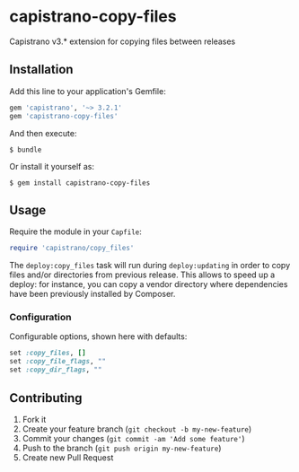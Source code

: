capistrano-copy-files
=====================

Capistrano v3.* extension for copying files between releases

## Installation

Add this line to your application's Gemfile:

```ruby
gem 'capistrano', '~> 3.2.1'
gem 'capistrano-copy-files'
```

And then execute:

    $ bundle

Or install it yourself as:

    $ gem install capistrano-copy-files

## Usage

Require the module in your `Capfile`:

```ruby
require 'capistrano/copy_files'
```

The `deploy:copy_files` task will run during `deploy:updating` in order to copy
files and/or directories from previous release. This allows to speed up a
deploy: for instance, you can copy a vendor directory where dependencies have
been previously installed by Composer.

### Configuration

Configurable options, shown here with defaults:

```ruby
set :copy_files, []
set :copy_file_flags, ""
set :copy_dir_flags, ""
```

## Contributing

1. Fork it
2. Create your feature branch (`git checkout -b my-new-feature`)
3. Commit your changes (`git commit -am 'Add some feature'`)
4. Push to the branch (`git push origin my-new-feature`)
5. Create new Pull Request
